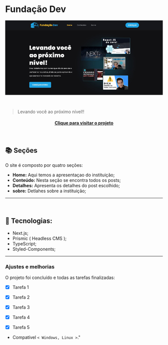 # Fundação Dev

<!---Esses são exemplos. Veja https://shields.io para outras pessoas ou para personalizar este conjunto de escudos. Você pode querer incluir dependências, status do projeto e informações de licença aqui--->
  <p align="center">
  <img align="center" src="public/images/fundacao-dev-read-me.JPG" alt="fundação dev">
  <p>

<br>
 
 > Levando você ao próximo nível!!
    
    
<h4 align="center"><a href="https://fundacao-dev.vercel.app/" target="_blank">Clique para visitar o projeto</a></h4>

<br>


## 📚 Seções

O site é composto por quatro seções:

- **Home:** Aqui temos a apresentaçao do instituição;
- **Conteúdo:** Nesta seção se encontra todos os posts;
- **Detalhes:** Apresenta os detalhes do post escolhido;
- **sobre:** Detlahes sobre a instituição;


---
<br>

## 🚀  Tecnologias:


- Next.js;
- Prismic ( Headless CMS );
- TypeScript;
- Styled-Components;


---

### Ajustes e melhorias

O projeto foi concluído e todas as tarefas finalizadas:

- [x] Tarefa 1
- [x] Tarefa 2
- [x] Tarefa 3
- [x] Tarefa 4
- [x] Tarefa 5


* Compatível `< Windows, Linux >`."

<br>
